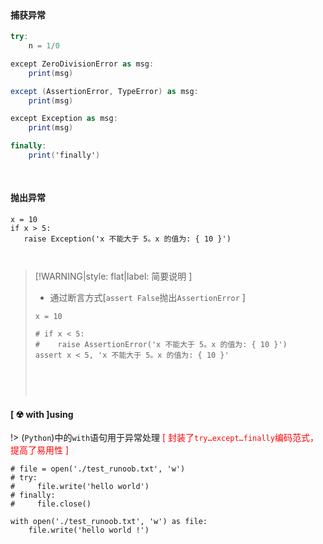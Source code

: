 <br/>

<!-- tabs:start -->

#### **捕获异常**

```csharp
try:
    n = 1/0

except ZeroDivisionError as msg:
    print(msg)

except (AssertionError, TypeError) as msg:
    print(msg)

except Exception as msg:
    print(msg)

finally:
    print('finally')
        
        
```



#### **抛出异常**

```shell
x = 10
if x > 5:
   raise Exception('x 不能大于 5。x 的值为: { 10 }')
    
        
```

>[!WARNING|style: flat|label: 简要说明 ]
>
>- 通过断言方式[`assert False`抛出`AssertionError` ]
>
>```shell
>x = 10
>
># if x < 5:
>#    raise AssertionError('x 不能大于 5。x 的值为: { 10 }')
>assert x < 5, 'x 不能大于 5。x 的值为: { 10 }'
>    
>    
>```
>
>
>
><br/>



#### **[ ☢ with ]using**

!> (`Python`)中的`with`语句用于异常处理 <span style='color:red'>[ 封装了`try…except…finally`编码范式，提高了易用性 ]</span>

```shell
# file = open('./test_runoob.txt', 'w')
# try:
#     file.write('hello world')
# finally:
#     file.close()

with open('./test_runoob.txt', 'w') as file:
    file.write('hello world !')
        
        
```



<!-- tabs:end -->



